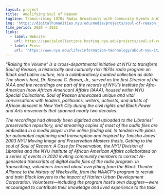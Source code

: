 ```yaml
---
layout: project
title:  Amplifying Soul of Reason
tagline: Transcribing 1970s Radio Broadcasts with Community Events & AI Scripts
img: 'https://digitalhumanities.nyu.edu/media/projects/soul-of-reason.jpg'
time_period: 2020 – 2021
links:
  - label: Website
    url: https://specialcollections.hosting.nyu.edu/projects/soul-of-reason/
  - label: Press
    url: 'https://www.nyu.edu/life/information-technology/about-nyu-it/nyu-it-news/the-download/the-download-features/soul-of-reason-dlts.html'
---
```


*“Raising the Volume” is a cross-departmental initiative at NYU to transform Soul of Reason, a historically and culturally rich 1970s radio program on Black and Latinx culture, into a collaboratively curated collection as data. The show’s host, Dr. Roscoe C. Brown, Jr., served as the first Director of the IAAA and the recordings are part of the records of NYU’s Institute for Afro-American (now African American) Affairs (IAAA), housed within NYU Special Collections. Soul of Reason showcased unique and vital conversations with leaders, politicians, writers, activists, and artists of African descent in New York City during the civil rights and Black Power and Arts movements that spanned nearly two decades.*

*The recordings had already been digitized and uploaded to the Libraries’ preservation repository, and streaming copies of most of the audio files are embedded in a media player in the online finding aid. In tandem with plans for automated captioning and transcription and inspired by Tanisha Jones' 2003 NYU Moving Image and Preservation Masters thesis, Getting to the soul of Soul of Reason: A Case for Preservation, the NYU Division of Libraries and the NYU Institute of African American Affairs collaborated on a series of events in 2020 inviting community members to correct AI-generated transcripts of digital audio files of the radio program. In transcribing, volunteers learned about everything from the Black Theater Alliance to the history of Weeksville, from the NAACP’s program to recruit and train Black lawyers to the impact of Harlem Urban Development Corporation. Volunteers—including the program host’s own daughter—were encouraged to contribute their knowledge and lived experience to the task.*

